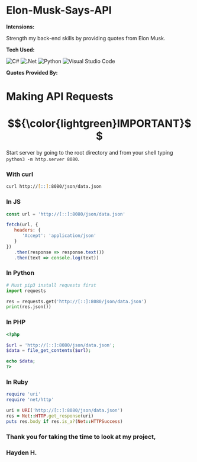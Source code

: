 # Elon-Musk-Says-API

<b> Intensions: </b>

Strength my back-end skills by providing quotes from Elon Musk.

<b> Tech Used: </b>

![C#](https://img.shields.io/badge/c%23-%23239120.svg?style=for-the-badge&logo=c-sharp&logoColor=white)
![.Net](https://img.shields.io/badge/.NET-5C2D91?style=for-the-badge&logo=.net&logoColor=white)
![Python](https://img.shields.io/badge/python-3670A0?style=for-the-badge&logo=python&logoColor=ffdd54)
![Visual Studio Code](https://img.shields.io/badge/Visual%20Studio%20Code-0078d7.svg?style=for-the-badge&logo=visual-studio-code&logoColor=white)

<b> Quotes Provided By: </b>


# Making API Requests

# $${\color{lightgreen}IMPORTANT}$$
Start server by going to the root directory and from your shell typing <code>python3 -m http.server 8080</code>.

### With curl
```zsh
curl http://[::]:8080/json/data.json
```
### In JS
```js
const url = 'http://[::]:8080/json/data.json'

fetch(url, {
   headers: {
      'Accept': 'application/json'
   }
})
   .then(response => response.text())
   .then(text => console.log(text))
```
### In Python
```py
# Must pip3 install requests first
import requests

res = requests.get('http://[::]:8080/json/data.json')
print(res.json())
```
### In PHP
```php
<?php

$url = 'http://[::]:8080/json/data.json';
$data = file_get_contents($url);

echo $data;
?>
```
### In Ruby
```rb
require 'uri'
require 'net/http'

uri = URI('http://[::]:8080/json/data.json')
res = Net::HTTP.get_response(uri)
puts res.body if res.is_a?(Net::HTTPSuccess)
```

### Thank you for taking the time to look at my project, 

### Hayden H. 
